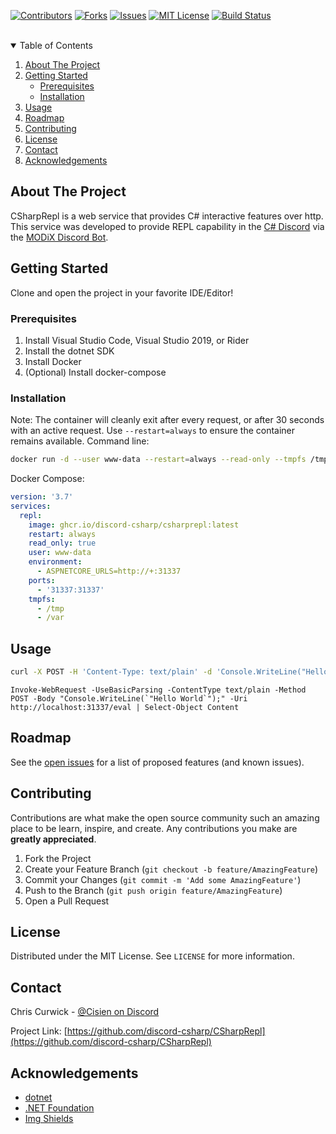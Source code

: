 <!--
Based on the README.md template found at https://github.com/discord-csharp/CSharpRepl/blob/master/README.md
-->

[![Contributors][contributors-shield]][contributors-url]
[![Forks][forks-shield]][forks-url]
[![Issues][issues-shield]][issues-url]
[![MIT License][license-shield]][license-url]
[![Build Status][build-sheld]][build-url]


<br />

<!-- TABLE OF CONTENTS -->
<details open="open">
  <summary>Table of Contents</summary>
  <ol>
    <li>
      <a href="#about-the-project">About The Project</a>
    </li>
    <li>
      <a href="#getting-started">Getting Started</a>
      <ul>
        <li><a href="#prerequisites">Prerequisites</a></li>
        <li><a href="#installation">Installation</a></li>
      </ul>
    </li>
    <li><a href="#usage">Usage</a></li>
    <li><a href="#roadmap">Roadmap</a></li>
    <li><a href="#contributing">Contributing</a></li>
    <li><a href="#license">License</a></li>
    <li><a href="#contact">Contact</a></li>
    <li><a href="#acknowledgements">Acknowledgements</a></li>
  </ol>
</details>



<!-- ABOUT THE PROJECT -->
## About The Project

CSharpRepl is a web service that provides C# interactive features over http. This service was developed to provide REPL capability in the [C# Discord](https://discord.gg/csharp) via the [MODiX Discord Bot](https://github.com/discord-csharp/MODiX).


<!-- GETTING STARTED -->
## Getting Started

Clone and open the project in your favorite IDE/Editor!

### Prerequisites

1. Install Visual Studio Code, Visual Studio 2019, or Rider
1. Install the dotnet SDK
1. Install Docker
1. (Optional) Install docker-compose

### Installation

Note: The container will cleanly exit after every request, or after 30 seconds with an active request. Use `--restart=always` to ensure the container remains available.
Command line:

```sh
docker run -d --user www-data --restart=always --read-only --tmpfs /tmp --tmpfs /var --memory 500M --cpus 2 -p 31337:31337 -e ASPNETCORE_URLS=http://+:31337 ghcr.io/discord-csharp/csharprepl:latest
```

Docker Compose:
```yml
version: '3.7'
services:
  repl:
    image: ghcr.io/discord-csharp/csharprepl:latest
    restart: always
    read_only: true
    user: www-data
    environment: 
      - ASPNETCORE_URLS=http://+:31337
    ports:
      - '31337:31337'
    tmpfs:
      - /tmp
      - /var
```


<!-- USAGE EXAMPLES -->
## Usage

```sh
curl -X POST -H 'Content-Type: text/plain' -d 'Console.WriteLine("Hello World");' http://localhost:31337/eval
```

```pwsh
Invoke-WebRequest -UseBasicParsing -ContentType text/plain -Method POST -Body "Console.WriteLine(`"Hello World`");" -Uri http://localhost:31337/eval | Select-Object Content
```


<!-- ROADMAP -->
## Roadmap

See the [open issues](https://github.com/discord-csharp/CSharpRepl/issues) for a list of proposed features (and known issues).



<!-- CONTRIBUTING -->
## Contributing

Contributions are what make the open source community such an amazing place to be learn, inspire, and create. Any contributions you make are **greatly appreciated**.

1. Fork the Project
2. Create your Feature Branch (`git checkout -b feature/AmazingFeature`)
3. Commit your Changes (`git commit -m 'Add some AmazingFeature'`)
4. Push to the Branch (`git push origin feature/AmazingFeature`)
5. Open a Pull Request



<!-- LICENSE -->
## License

Distributed under the MIT License. See `LICENSE` for more information.



<!-- CONTACT -->
## Contact

Chris Curwick - [@Cisien on Discord](https://discord.gg/csharp)

Project Link: [https://github.com/discord-csharp/CSharpRepl](https://github.com/discord-csharp/CSharpRepl)



<!-- ACKNOWLEDGEMENTS -->
## Acknowledgements
* [dotnet](https://github.com/dotnet)
* [.NET Foundation](https://dotnetfoundation.org)
* [Img Shields](https://shields.io)



<!-- MARKDOWN LINKS & IMAGES -->
<!-- https://www.markdownguide.org/basic-syntax/#reference-style-links -->
[contributors-shield]: https://img.shields.io/github/contributors/discord-csharp/CSharpRepl.svg?style=for-the-badge
[contributors-url]: https://github.com/discord-csharp/CSharpRepl/graphs/contributors
[forks-shield]: https://img.shields.io/github/forks/discord-csharp/CSharpRepl.svg?style=for-the-badge
[forks-url]: https://github.com/discord-csharp/CSharpRepl/network/members
[stars-shield]: https://img.shields.io/github/stars/discord-csharp/CSharpRepl.svg?style=for-the-badge
[stars-url]: https://github.com/discord-csharp/CSharpRepl/stargazers
[issues-shield]: https://img.shields.io/github/issues/discord-csharp/CSharpRepl.svg?style=for-the-badge
[issues-url]: https://github.com/discord-csharp/CSharpRepl/issues
[license-shield]: https://img.shields.io/github/license/discord-csharp/CSharpRepl.svg?style=for-the-badge
[license-url]: https://github.com/discord-csharp/CSharpRepl/blob/master/LICENSE.txt
[build-sheld]: https://img.shields.io/github/workflow/status/discord-csharp/CSharpRepl/build-csharprepl/main?style=for-the-badge
[build-url]: https://github.com/discord-csharp/CSharpRepl/actions/workflows/docker-publish.yml
